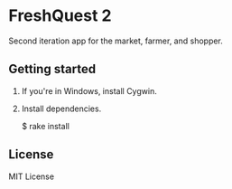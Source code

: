 FreshQuest 2
============

Second iteration app for the market, farmer, and shopper.


Getting started
---------------

1. If you're in Windows, install Cygwin.

2. Install dependencies.

    $ rake install


License
-------

MIT License
